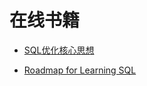 

# 在线书籍
* [SQL优化核心思想](https://weread.qq.com/web/bookDetail/57b32f50718adea257b6bb4)



* [Roadmap for Learning SQL](https://www.youtube.com/watch?v=yMqldbY2AAg)
